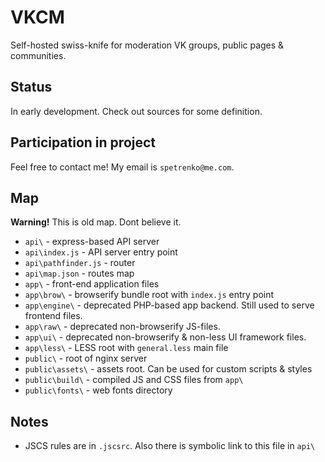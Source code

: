 # VKCM

Self-hosted swiss-knife for moderation VK groups, public pages & communities.

## Status
In early development. Check out sources for some definition.

## Participation in project
Feel free to contact me! My email is `spetrenko@me.com`.

## Map
**Warning!** This is old map. Dont believe it.
* `api\` - express-based API server
* `api\index.js` - API server entry point
* `api\pathfinder.js` - router
* `api\map.json` - routes map
* `app\` - front-end application files
* `app\brow\` - browserify bundle root with `index.js` entry point
* `app\engine\` - deprecated PHP-based app backend. Still used to serve frontend files.
* `app\raw\` - deprecated non-browserify JS-files.
* `app\ui\` - deprecated non-browserify & non-less UI framework files.
* `app\less\` - LESS root with `general.less` main file
* `public\` - root of nginx server
* `public\assets\` - assets root. Can be used for custom scripts & styles
* `public\build\` - compiled JS and CSS files from `app\`
* `public\fonts\` - web fonts directory

## Notes
* JSCS rules are in `.jscsrc`. Also there is symbolic link to this file in `api\`